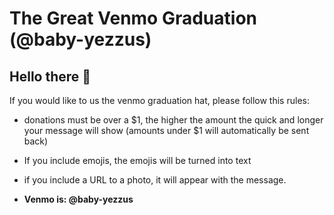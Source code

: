 # The Great Venmo Graduation (@baby-yezzus)

## Hello there :wave:

If you would like to us the venmo graduation hat, please follow this rules:

* donations must be over a $1, the higher the amount the quick and longer your message will show (amounts under $1 will automatically be sent back)
  
* If you include emojis, the emojis will be turned into text

* if you include a URL to a photo, it will appear with the message.

* **Venmo is: @baby-yezzus**
